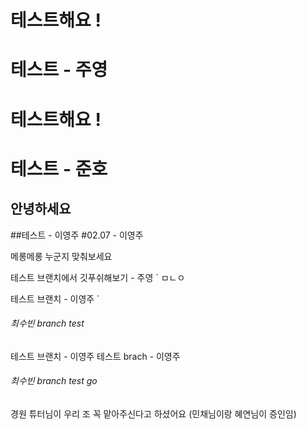 # 테스트해요 !

# 테스트 - 주영

# 테스트해요 !

# 테스트 - 준호
## 안녕하세요

##테스트 - 이영주 
#02.07 - 이영주 


메롱메롱 누군지 맞춰보세요


테스트 브랜치에서 깃푸쉬해보기 - 주영
`
ㅁㄴㅇ

테스트 브랜치 - 이영주 `


###### 최수빈 branch test

테스트 브랜치 - 이영주 
테스트 brach - 이영주 
###### 최수빈 branch test go

경원 튜터님이 우리 조 꼭 맡아주신다고 하셨어요 (민채님이랑 혜연님이 증인임) 

